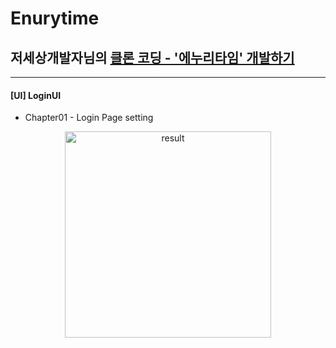 # Enurytime
## 저세상개발자님의 [클론 코딩 - '에누리타임' 개발하기](https://youtube.com/playlist?list=PL5k70sz-4QaHbD6TyjBmkf_Q7pPgOR3V1)

---

#### [UI] LoginUI
- Chapter01 - Login Page setting

<p align="center">
<img alt="result" width="330px" src="https://user-images.githubusercontent.com/108422901/190590122-6c46a493-a69e-4503-b4e4-b36c31880ab2.png">
</p>
